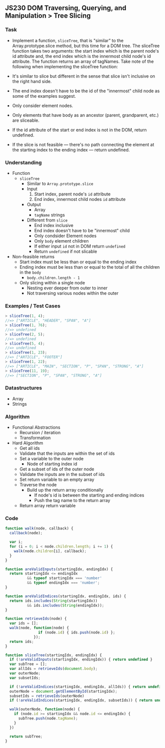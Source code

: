 ## JS230 DOM Traversing, Querying, and Manipulation > Tree Slicing

### Task
- Implement a function, `sliceTree`, that is "similar" to the Array.prototype.slice method, but this time for a DOM tree. The sliceTree function takes two arguments: the start index which is the parent node's id attribute and, the end index which is the innermost child node's id attribute. The function returns an array of tagNames. Take note of the following when implementing the sliceTree function:

- It's similar to slice but different in the sense that slice isn't inclusive on the right hand side.
- The end index doesn't have to be the id of the "innermost" child node as some of the examples suggest.
- Only consider element nodes.
- Only elements that have body as an ancestor (parent, grandparent, etc.) are sliceable.
- If the id attribute of the start or end index is not in the DOM, return undefined.
- If the slice is not feasible — there's no path connecting the element at the starting index to the ending index — return undefined.

### Understanding
- Function
  + `sliceTree`
    * Similar to `Array.prototype.slice`
    * Input
      1) Start index, parent node's `id` attribute
      2) End index, innermost child nodes `id` attribute
    * Output
      - Array
      - `tagName` strings
    * Different from `slice`
      - End index inclusive
      - End index doesn't have to be "innermost" child
      - Only condsider Element nodes
      - Only `body` element children
      - If either input `id` not in DOM return `undefined`
      - Return `undefined` if not slicable
- Non-feasible returns
  + Start index must be less than or equal to the ending index
  + Ending index must be less than or equal to the total of all the children in the `body`
    * `body.children.length - 1`
  + Only slicing within a single node
    * Nesting ever deeper from outer to inner
    * Not traversing various nodes within the outer

### Examples / Test Cases
```js
> sliceTree(1, 4);
//=> ["ARTICLE", "HEADER", "SPAN", "A"]
> sliceTree(1, 76);
//=> undefined
> sliceTree(2, 5);
//=> undefined
> sliceTree(5, 4);
//=> undefined
> sliceTree(1, 23);
//=> ["ARTICLE", "FOOTER"]
> sliceTree(1, 22);
//=> ["ARTICLE", "MAIN", "SECTION", "P", "SPAN", "STRONG", "A"]
> sliceTree(11, 19);
//=> ["SECTION", "P", "SPAN", "STRONG", "A"]
```

### Datastructures
- Array
- Strings

### Algorithm
- Functional Abstractions
  + Recursion / iteration
  + Transformation
- Hard Algorithm
  + Get all ids
  + Validate that the inputs are within the set of ids
  + Set a variable to the outer node
    * Node of starting index id
  + Get a subset of ids of the outer node
  + Validate the inputs are in the subset of ids
  + Set return variable to an empty array
  + Traverse the node
    * Build up the return array conditionally
      - If node's id is between the starting and ending indices
      - Push the tag name to the return array
  + Return array return variable

### Code
```js
function walk(node, callback) {
  callback(node);

  var i;
  for (i = 0; i < node.children.length; i += 1) {
    walk(node.children[i], callback);
  }
}

function areValidInputs(startingIdx, endingIdx) {
  return startingIdx <= endingIdx
          && typeof startingIdx === 'number'
          && typeof endingIdx === 'number';
}

function areValidIndices(startingIdx, endingIdx, ids) {
  return ids.includes(String(startingIdx))
          && ids.includes(String(endingIdx));
}

function retrieveIds(node) {
  var ids = [];
  walk(node, function(node) {
               if (node.id) { ids.push(node.id) };
             });
  return ids;
}

function sliceTree(startingIdx, endingIdx) {
  if (!areValidInputs(startingIdx, endingIdx)) { return undefined }
  var subTree = [];
  var allIds = retrieveIds(document.body);
  var outerNode;
  var subsetIds;

  if (!areValidIndices(startingIdx, endingIdx, allIds)) { return undefined }
  outerNode = document.getElementById(startingIdx);
  subsetIds = retrieveIds(outerNode)
  if (!areValidIndices(startingIdx, endingIdx, subsetIds)) { return undefined }

  walk(outerNode, function(node) {
    if (node.id >= startingIdx && node.id <= endingIdx) {
      subTree.push(node.tagName);
    }
  })

  return subTree;
}
```
